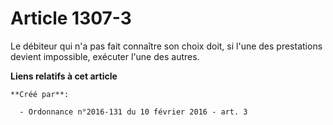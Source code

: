 # Article 1307-3

Le débiteur qui n'a pas fait connaître son choix doit, si l'une des prestations devient impossible, exécuter l'une des
autres.

**Liens relatifs à cet article**

	**Créé par**:

	  - Ordonnance n°2016-131 du 10 février 2016 - art. 3
